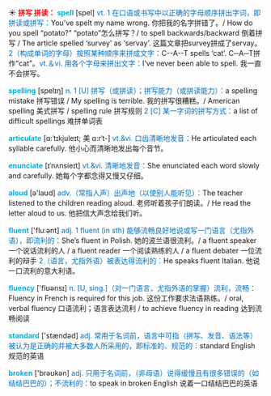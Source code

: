 ☀ <font color="red">**拼写 拼读：**</font>
<font color="sky blue">**spell**</font> [spel] 
<font color="#0070c0">vt. 1 在口语或书写中以正确的字母顺序拼出字词，即拼读或拼写：</font>You’ve spelt my name wrong. 你把我的名字拼错了。/ How do you spell “potato?” “potato”怎么拼写？/ to spell backwards/backward 倒着拼写 / The article spelled ‘survey’ as ‘servay’. 这篇文章把survey拼成了servay。<font color="#0070c0">2（构成单词的字母）按照某种顺序来拼成文字：</font>C--A--T spells ‘cat’. C─A─T拼作“cat”。<font color="#0070c0">vt.＆vi. 用各个字母来拼出文字：</font>I’ve never been able to spell. 我一直不会拼写。

<font color="sky blue">**spelling**</font> [spelɪŋ] 
<font color="#0070c0">n. 1 [U] 拼写（或拼读）；拼写能力（或拼读能力）：</font>a spelling mistake 拼写错误 / My spelling is terrible. 我的拼写很糟糕。/ American spelling 美式拼写 / spelling rule 拼写规则 <font color="#0070c0">2 [C] 某一字词的拼写方式：</font>a list of difficult spellings 难拼单词表
           
<font color="sky blue">**articulate**</font> [ɑ:ˈtɪkjuleɪt; 美 ɑ:rˈt-]
<font color="#0070c0">vt.&vi. 口齿清晰地发音：</font>He articulated each syllable carefully. 他小心而清晰地发出每个音节。
           
<font color="sky blue">**enunciate**</font> [ɪˈnʌnsieɪt]
<font color="#0070c0">vt.&vi. 清晰地发音：</font>She enunciated each word slowly and carefully. 她每个字都念得又慢又仔细。

<font color="sky blue">**aloud**</font> [ə'laʊd] 
<font color="#0070c0">adv.（常指人声）出声地（以使别人能听见）：</font>The teacher listened to the children reading aloud. 老师听着孩子们朗读。/ He read the letter aloud to us. 他把信大声念给我们听。

<font color="sky blue">**fluent**</font> ['flu:ənt] 
<font color="#0070c0">adj. 1 fluent (in sth) 能够流畅良好地说或写一门语言（尤指外语），即流利的：</font>She’s fluent in Polish. 她的波兰语很流利。/ a fluent speaker 一个说话流利的人 / a fluent reader 一个阅读熟练的人 / a fluent debater 一位流利的辩手 <font color="#0070c0">2（语言，尤指外语）被表达得流利的：</font>He speaks fluent Italian. 他说一口流利的意大利语。

<font color="sky blue">**fluency**</font> ['flʊənsɪ] 
<font color="#0070c0">n. [U, sing.]（对一门语言，尤指外语的掌握）流利，流畅：</font>Fluency in French is required for this job. 这份工作要求法语熟练。/ oral, verbal fluency 口语流利；语言表达流利 / to achieve fluency in reading 达到流畅阅读

<font color="sky blue">**standard**</font> ['stændəd] 
<font color="#0070c0">adj. 常用于名词前，语言中可指（拼写、发音、语法等）被认为是正确的并被大多数人所采用的，即标准的、规范的：</font>standard English 规范的英语

<font color="sky blue">**broken**</font> ['brəʊkən] 
<font color="#0070c0">adj. 只用于名词前，（非母语）说得缓慢且有很多错误的（如结结巴巴的）；不流利的：</font>to speak in broken English 说着一口结结巴巴的英语
